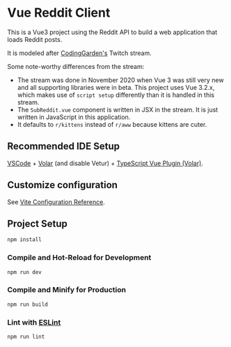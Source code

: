 # Vue Reddit Client

This is a Vue3 project using the Reddit API to build a web application that loads Reddit posts.

It is modeled after <a href="https://www.youtube.com/watch?v=hAIWMGx4AL8" target="_blank">CodingGarden's</a> Twitch stream.

Some note-worthy differences from the stream:

- The stream was done in November 2020 when Vue 3 was still very new and all supporting libraries were in beta. This project uses Vue 3.2.x, which makes use of `script setup` differently than it is handled in this stream.
- The `SubReddit.vue` component is written in JSX in the stream. It is just written in JavaScript in this application.
- It defaults to `r/kittens` instead of `r/aww` because kittens are cuter.

## Recommended IDE Setup

[VSCode](https://code.visualstudio.com/) + [Volar](https://marketplace.visualstudio.com/items?itemName=Vue.volar) (and disable Vetur) + [TypeScript Vue Plugin (Volar)](https://marketplace.visualstudio.com/items?itemName=Vue.vscode-typescript-vue-plugin).

## Customize configuration

See [Vite Configuration Reference](https://vitejs.dev/config/).

## Project Setup

```sh
npm install
```

### Compile and Hot-Reload for Development

```sh
npm run dev
```

### Compile and Minify for Production

```sh
npm run build
```

### Lint with [ESLint](https://eslint.org/)

```sh
npm run lint
```
